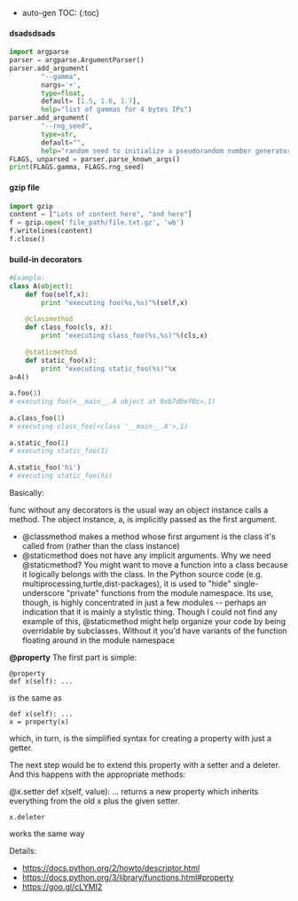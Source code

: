 * auto-gen TOC:
{:toc}


#### dsadsdsads

``` python
import argparse
parser = argparse.ArgumentParser()
parser.add_argument(
        "--gamma",
        nargs='+',
        type=float,
        default= [1.5, 1.6, 1.7],
        help="list of gammas for 4 bytes IPs")
parser.add_argument(
        "--rng_seed",
        type=str,
        default="",
        help="random seed to initialize a pseudorandom number generator")
FLAGS, unparsed = parser.parse_known_args()
print(FLAGS.gamma, FLAGS.rng_seed)
```

#### gzip file
``` python
import gzip
content = ["Lots of content here", "and here"]
f = gzip.open('file_path/file.txt.gz', 'wb')
f.writelines(content)
f.close()
```

#### build-in decorators
``` python
#Example:
class A(object):
    def foo(self,x):
        print "executing foo(%s,%s)"%(self,x)
 
    @classmethod
    def class_foo(cls, x):
        print "executing class_foo(%s,%s)"%(cls,x)
 
    @staticmethod
    def static_foo(x):
        print "executing static_foo(%s)"%x   
a=A()
 
a.foo(1)
# executing foo(<__main__.A object at 0xb7dbef0c>,1)
 
a.class_foo(1)
# executing class_foo(<class '__main__.A'>,1)
 
a.static_foo(1)
# executing static_foo(1)
 
A.static_foo('hi')
# executing static_foo(hi)
```


Basically:

func without any decorators is the usual way an object instance calls a method. The object instance, a, is implicitly passed as the first argument.

- @classmethod makes a method whose first argument is the class it's called from (rather than the class instance)
- @staticmethod does not have any implicit arguments.
Why we need @staticmethod?
You might want to move a function into a class because it logically belongs with the class. In the Python source code (e.g. multiprocessing,turtle,dist-packages), it is used to "hide" single-underscore "private" functions from the module namespace. Its use, though, is highly concentrated in just a few modules -- perhaps an indication that it is mainly a stylistic thing. Though I could not find any example of this, @staticmethod might help organize your code by being overridable by subclasses. Without it you'd have variants of the function floating around in the module namespace

**@property**
The first part is simple:

    @property
    def x(self): ...
is the same as

    def x(self): ...
    x = property(x)
which, in turn, is the simplified syntax for creating a property with just a getter.

The next step would be to extend this property with a setter and a deleter. And this happens with the appropriate methods:

 @x.setter 
 def x(self, value): ...
returns a new property which inherits everything from the old x plus the given setter.

    x.deleter 
works the same way

Details: <br>
- https://docs.python.org/2/howto/descriptor.html
- https://docs.python.org/3/library/functions.html#property
- https://goo.gl/cLYMI2


